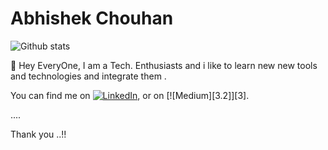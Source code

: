 # Abhishek Chouhan
![Github stats](https://github-readme-stats.vercel.app/api?username=sabhi8226)

🔰 Hey EveryOne, I am a Tech. Enthusiasts and i like to learn new new tools and technologies and integrate them .


<!-- Actual text -->

You can find me on [![LinkedIn][1.2]][1], or on [![Medium][3.2]][3].

<!-- Icons -->

[1.2]: https://raw.githubusercontent.com/sabhi8226/sabhi8226/main/LinkedIn.png (twitter icon without padding)
[2.2]: https://www.google.com/imgres?imgurl=https%3A%2F%2Fcdn4.iconfinder.com%2Fdata%2Ficons%2Fsocial-media-2210%2F24%2FMedium-512.png&imgrefurl=https%3A%2F%2Fwww.iconfinder.com%2Ficons%2F3721675%2Fmedium_icon&tbnid=sVPylXntBK0_hM&vet=12ahUKEwjh2YTn7MnsAhV-EbcAHf4jC08QMygAegUIARC9AQ..i&docid=2eyu5x6ykHT4zM&w=512&h=512&q=medium%20icon&ved=2ahUKEwjh2YTn7MnsAhV-EbcAHf4jC08QMygAegUIARC9AQ (LinkedIn icon without padding)

<!-- Links to your social media accounts -->

[1]: https://www.linkedin.com/in/abhishek-chouhan8226/
[2]: https://medium.com/@sabhi8226

....

Thank you ..!!
